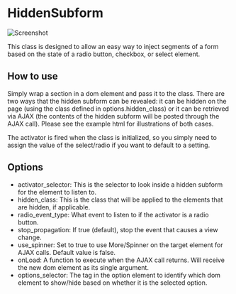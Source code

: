HiddenSubform
=============

![Screenshot](https://s3.amazonaws.com/catalyst-public/MooTools-Screenshots/HiddenSubform.png)

This class is designed to allow an easy way to inject segments of a form based on the state of a radio
button, checkbox, or select element.

How to use
----------

Simply wrap a section in a dom element and pass it to the class.  There are two ways that the hidden
subform can be revealed: it can be hidden on the page (using the class defined in options.hidden_class)
or it can be retrieved via AJAX (the contents of the hidden subform will be posted through the AJAX call).
Please see the example html for illustrations of both cases.

The activator is fired when the class is initialized, so you simply need to assign the value of the
select/radio if you want to default to a setting.

Options
-------

* activator_selector: This is the selector to look inside a hidden subform for the element to listen to.
* hidden_class: This is the class that will be applied to the elements that are hidden, if applicable.
* radio_event_type: What event to listen to if the activator is a radio button.
* stop_propagation: If true (default), stop the event that causes a view change.
* use_spinner: Set to true to use More/Spinner on the target element for AJAX calls. Default value is false.
* onLoad: A function to execute when the AJAX call returns. Will receive the new dom element as its single argument.
* options_selector: The tag in the option element to identify which dom element to show/hide based on whether it is the selected option.

